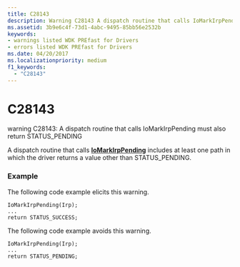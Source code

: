 ```yaml
---
title: C28143
description: Warning C28143 A dispatch routine that calls IoMarkIrpPending must also return STATUS_PENDING.
ms.assetid: 3b9e6c4f-73d1-4abc-9495-85bb56e2532b
keywords:
- warnings listed WDK PREfast for Drivers
- errors listed WDK PREfast for Drivers
ms.date: 04/20/2017
ms.localizationpriority: medium
f1_keywords: 
  - "C28143"
---
```


# C28143


warning C28143: A dispatch routine that calls IoMarkIrpPending must also return STATUS\_PENDING

A dispatch routine that calls [**IoMarkIrpPending**](https://docs.microsoft.com/windows-hardware/drivers/ddi/content/wdm/nf-wdm-iomarkirppending) includes at least one path in which the driver returns a value other than STATUS\_PENDING.

### <span id="example"></span><span id="EXAMPLE"></span>Example

The following code example elicits this warning.

```
IoMarkIrpPending(Irp);
...
return STATUS_SUCCESS;
```

The following code example avoids this warning.

```
IoMarkIrpPending(Irp);
...
return STATUS_PENDING;
```

 

 





